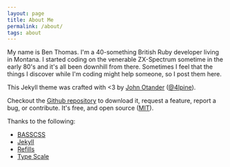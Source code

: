 ```yaml
---
layout: page
title: About Me
permalink: /about/
tags: about
---
```


My name is Ben Thomas. I'm a 40-something British Ruby developer living in Montana. I started coding on the venerable ZX-Spectrum sometime in the early 80's and it's all been downhill from there. Sometimes I feel that the things I discover while I'm coding might help someone, so I post them here.

This Jekyll theme was crafted with <3 by [John Otander](http://johnotander.com)
([@4lpine](https://twitter.com/4lpine)).

Checkout the [Github repository](https://github.com/johnotander/pixyll) to download it,
request a feature, report a bug, or contribute. It's free, and open source
([MIT](http://opensource.org/licenses/MIT)).

Thanks to the following:

* [BASSCSS](http://basscss.com)
* [Jekyll](http://jekyllrb.com)
* [Refills](http://refills.bourbon.io/)
* [Type Scale](http://type-scale.com/)
